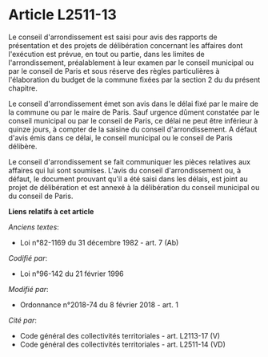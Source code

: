 # Article L2511-13

Le conseil d'arrondissement est saisi pour avis des rapports de présentation et des projets de délibération concernant les
affaires dont l'exécution est prévue, en tout ou partie, dans les limites de l'arrondissement, préalablement à leur examen
par le conseil municipal ou par le conseil de Paris et sous réserve des règles particulières à l'élaboration du budget de la
commune fixées par la section 2 du du présent chapitre.

Le conseil d'arrondissement émet son avis dans le délai fixé par le maire de la commune ou par le maire de Paris. Sauf
urgence dûment constatée par le conseil municipal ou par le conseil de Paris, ce délai ne peut être inférieur à quinze jours,
à compter de la saisine du conseil d'arrondissement. A défaut d'avis émis dans ce délai, le conseil municipal ou le conseil
de Paris délibère.

Le conseil d'arrondissement se fait communiquer les pièces relatives aux affaires qui lui sont soumises. L'avis du conseil
d'arrondissement ou, à défaut, le document prouvant qu'il a été saisi dans les délais, est joint au projet de délibération et
est annexé à la délibération du conseil municipal ou du conseil de Paris.

**Liens relatifs à cet article**

_Anciens textes_:

  - Loi n°82-1169 du 31 décembre 1982 - art. 7 (Ab)

_Codifié par_:

  - Loi n°96-142 du 21 février 1996

_Modifié par_:

  - Ordonnance n°2018-74 du 8 février 2018 - art. 1

_Cité par_:

  - Code général des collectivités territoriales - art. L2113-17 (V)
  - Code général des collectivités territoriales - art. L2511-14 (VD)
